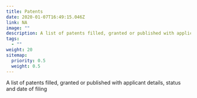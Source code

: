 ```yaml
---
title: Patents
date: 2020-01-07T16:49:15.046Z
link: NA
image: ""
description: A list of patents filled, granted or published with applicant details, status and date of filing
tags:
  - ""
weight: 20
sitemap:
  priority: 0.5
  weight: 0.5
---
```


<!--

This page represents the landing page for "contributions" section. It is also shown under the homepage header for "contributions". It should be therefore relatively short and sweet.

-->

<p>A list of patents filled, granted or published with applicant details, status and date of filing</p>
